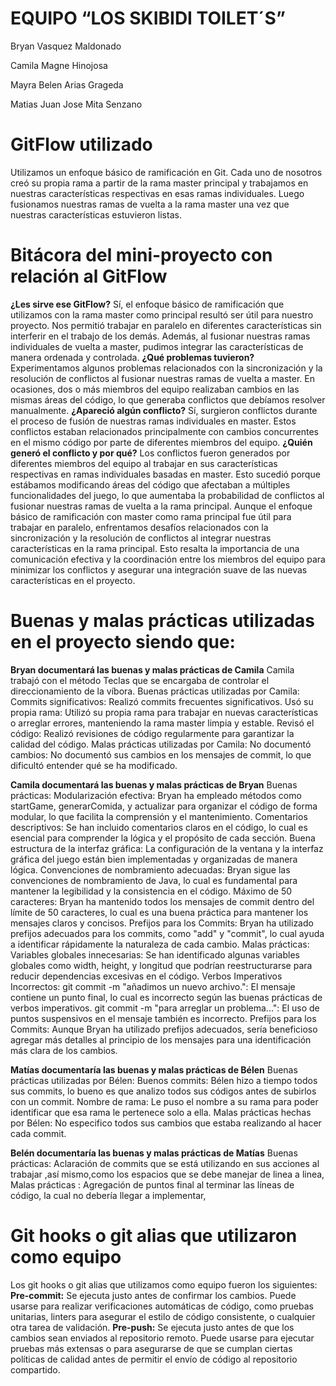 # EQUIPO “LOS SKIBIDI TOILET´S”
Bryan Vasquez Maldonado

Camila Magne Hinojosa

Mayra Belen Arias Grageda

Matias Juan Jose Mita Senzano


# GitFlow utilizado
Utilizamos un enfoque básico de ramificación en Git. Cada uno de nosotros creó su propia rama a partir de la rama master principal y trabajamos en nuestras características respectivas en esas ramas individuales. Luego fusionamos nuestras ramas de vuelta a la rama master una vez que nuestras características estuvieron listas.

# Bitácora del mini-proyecto con relación al GitFlow
**¿Les sirve ese GitFlow?** Sí, el enfoque básico de ramificación que utilizamos con la rama master como principal resultó ser útil para nuestro proyecto.
Nos permitió trabajar en paralelo en diferentes características sin interferir en el trabajo de los demás. Además, al fusionar nuestras ramas individuales de vuelta a master, pudimos integrar las características de manera ordenada y controlada.
**¿Qué problemas tuvieron?** Experimentamos algunos problemas relacionados con la sincronización y la resolución de conflictos al fusionar nuestras ramas de vuelta a master.
En ocasiones, dos o más miembros del equipo realizaban cambios en las mismas áreas del código, lo que generaba conflictos que debíamos resolver manualmente.
**¿Apareció algún conflicto?** Sí, surgieron conflictos durante el proceso de fusión de nuestras ramas individuales en master. Estos conflictos estaban relacionados principalmente con cambios concurrentes en el mismo código por parte de diferentes miembros del equipo.
**¿Quién generó el conflicto y por qué?** Los conflictos fueron generados por diferentes miembros del equipo al trabajar en sus características respectivas en ramas individuales basadas en master.
Esto sucedió porque estábamos modificando áreas del código que afectaban a múltiples funcionalidades del juego, lo que aumentaba la probabilidad de conflictos al fusionar nuestras ramas de vuelta a la rama principal.
Aunque el enfoque básico de ramificación con master como rama principal fue útil para trabajar en paralelo, enfrentamos desafíos relacionados con la sincronización y la resolución de conflictos al integrar nuestras características en la rama principal. Esto resalta la importancia de una comunicación efectiva y la coordinación entre los miembros del equipo para minimizar los conflictos y asegurar una integración suave de las nuevas características en el proyecto.




# Buenas y malas prácticas utilizadas en el proyecto siendo que:
**Bryan documentará las buenas y malas prácticas de Camila**
Camila trabajó con el método Teclas que se encargaba de controlar el direccionamiento de la víbora.
Buenas prácticas utilizadas por Camila:
Commits significativos: Realizó commits frecuentes significativos.
Usó su propia rama: Utilizó su propia rama para trabajar en nuevas características o arreglar errores, manteniendo la rama master limpia y estable.
Revisó el código: Realizó revisiones de código regularmente para garantizar la calidad del código.
Malas prácticas utilizadas por Camila:
No documentó cambios: No documentó sus cambios en los mensajes de commit, lo que dificultó entender qué se ha modificado.


**Camila documentará las buenas y malas prácticas de Bryan**
Buenas prácticas:
Modularización efectiva: Bryan ha empleado métodos como startGame, generarComida, y actualizar para organizar el código de forma modular, lo que facilita la comprensión y el mantenimiento.
Comentarios descriptivos: Se han incluido comentarios claros en el código, lo cual es esencial para comprender la lógica y el propósito de cada sección.
Buena estructura de la interfaz gráfica: La configuración de la ventana y la interfaz gráfica del juego están bien implementadas y organizadas de manera lógica.
Convenciones de nombramiento adecuadas: Bryan sigue las convenciones de nombramiento de Java, lo cual es fundamental para mantener la legibilidad y la consistencia en el código.
Máximo de 50 caracteres: Bryan ha mantenido todos los mensajes de commit dentro del límite de 50 caracteres, lo cual es una buena práctica para mantener los mensajes claros y concisos.
Prefijos para los Commits: Bryan ha utilizado prefijos adecuados para los commits, como "add" y "commit", lo cual ayuda a identificar rápidamente la naturaleza de cada cambio.
            Malas prácticas:
Variables globales innecesarias: Se han identificado algunas variables globales como width, height, y longitud que podrían reestructurarse para reducir dependencias excesivas en el código.
Verbos Imperativos Incorrectos:
git commit -m "añadimos un nuevo archivo.": El mensaje contiene un punto final, lo cual es incorrecto según las buenas prácticas de verbos imperativos.
git commit -m "para arreglar un problema...": El uso de puntos suspensivos en el mensaje también es incorrecto.
Prefijos para los Commits: Aunque Bryan ha utilizado prefijos adecuados, sería beneficioso agregar más detalles al principio de los mensajes para una identificación más clara de los cambios.

**Matías documentaría las buenas y malas prácticas de Bélen**
Buenas prácticas utilizadas por Bélen:
Buenos commits: Bélen hizo a tiempo todos sus commits, lo bueno es que analizo todos sus códigos antes de subirlos con un commit.
Nombre de rama: Le puso el nombre a su rama para poder identificar que esa rama le pertenece solo a ella.
Malas prácticas hechas por Bélen:
No especifico todos sus cambios que estaba realizando al hacer cada commit.

**Belén documentaría las buenas y malas prácticas de Matías**
Buenas prácticas: Aclaración de commits que se está utilizando en sus acciones al trabajar ,así mismo,como los espacios que se debe manejar de linea a linea,
Malas prácticas : Agregación de puntos final al terminar las líneas de código, la cual no debería llegar a implementar, 

# Git hooks o git alias que utilizaron como equipo
Los git hooks o git alias que utilizamos como equipo fueron los siguientes:
**Pre-commit:** Se ejecuta justo antes de confirmar los cambios. Puede usarse para realizar verificaciones automáticas de código, como pruebas unitarias, linters para asegurar el estilo de código consistente, o cualquier otra tarea de validación.
**Pre-push:** Se ejecuta justo antes de que los cambios sean enviados al repositorio remoto. Puede usarse para ejecutar pruebas más extensas o para asegurarse de que se cumplan ciertas políticas de calidad antes de permitir el envío de código al repositorio compartido.
